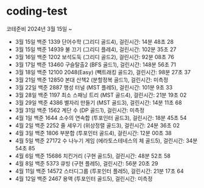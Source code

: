 
# coding-test
코테준비 2024년 3월 15일 ~

- 3월 15일 백준 1339 단어수학 (그리디 골드4), 걸린시간: 14분 48초 28
- 3월 15일 백준 14939 불 끄기 (그리디 플레4), 걸린시간: 102분 35초 27
- 3월 16일 백준 1202 보석도둑 (그리디 골드2), 걸린시간: 92분 08초 76
- 3월 17일 백준 13460 구슬탈출2 (BFS 골드1), 걸린시간: 148분 56초 71
- 3월 18일 백준 12100 2048(Easy) (빽트래킹 골드2), 걸린시간: 98분 27초 37
- 3월 21일 백준 12850 본대 산책2 (분할정복 골드1), 걸린시간: 미측정
- 3월 22일 백준 2887 행성 터널 (MST 플레5), 걸린시간: 101분 9초 33
- 3월 28일 백준 1197 최소 스패닝 트리 (MST 골드4), 걸린시간: 21분 19초 02
- 3월 29일 백준 4386 별자리 만들기 (MST 골드3), 걸린시간: 14분 11초 68
- 3월 31일 백준 1562 계단 수 (DP 골드1), 걸린시간: 미측정
- 4월 1일 백준 1644 소수의 연속합 (투포인터 골드3), 걸린시간: 18분 45초 54
- 4월 2일 백준 2252 줄 세우기 (위상정렬 골드3), 걸린시간: 24분 36초 02
- 4월 3일 백준 1806 부분합 (투포인터 골드4), 걸린시간: 12분 00초 38
- 4월 5일 백준 27172 수 나누기 게임 (에라토스테네스의 체 골드5), 걸린시간: 34분 54초 85
- 4월 6일 백준 15686 치킨거리 (구현 골드5), 걸린시간: 48분 52초 58
- 4월 8일 백준 5373 큐빙 (구현 플레5), 걸린시간: 56분 20초 29
- 4월 11일 백준 14572 스터디그룹 (투포인터 플레5), 걸린시간: 21분 17초 64
- 4월 12일 백준 2467 용액 (투포인터 골드5), 걸린시간: 미측정
